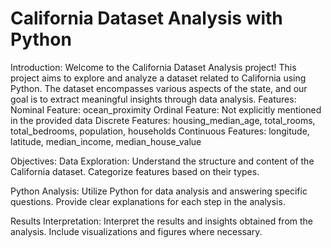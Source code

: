 # California Dataset Analysis with Python
Introduction:
Welcome to the California Dataset Analysis project! This project aims to explore and analyze a dataset related to California using Python. The dataset encompasses various aspects of the state, and our goal is to extract meaningful insights through data analysis.
Features:
Nominal Feature: ocean_proximity
Ordinal Feature: Not explicitly mentioned in the provided data
Discrete Features: housing_median_age, total_rooms, total_bedrooms, population, households
Continuous Features: longitude, latitude, median_income, median_house_value

Objectives:
Data Exploration:
Understand the structure and content of the California dataset.
Categorize features based on their types.

Python Analysis:
Utilize Python for data analysis and answering specific questions.
Provide clear explanations for each step in the analysis.

Results Interpretation:
Interpret the results and insights obtained from the analysis.
Include visualizations and figures where necessary.
